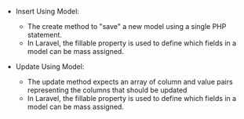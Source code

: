 * Insert Using Model:
   - The create method to "save" a new model using a single PHP statement.
   - In Laravel, the fillable property is used to define which fields in a model can be mass assigned.

* Update Using Model:
   - The update method expects an array of column and value pairs representing the columns that should be updated
   - In Laravel, the fillable property is used to define which fields in a model can be mass assigned.